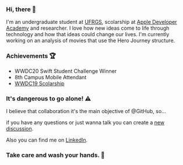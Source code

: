### Hi, there 👋

I'm an undergraduate student at [UFRGS](http://ufrgs.br), scolarship at [Apple Developer Academy](http://www.bepid.com.br/poa/) and researcher. I love how new ideas come to life through technology and how that ideas could change our lives. I'm currently working on an analysis of movies that use the Hero Journey structure.

### Achievements 🏆

* WWDC20 Swift Student Challenge Winner
* 8th Campus Mobile Attendant
* [WWDC19 Scolarship](https://github.com/jobedylbas/librasplayground)

### It's dangerous to go alone! ⚠️

I believe that collaboration it's the main objective of @GitHub, so...

if you have any questions or just wanna talk you can create a [new discussion](https://github.com/jobedylbas/jobedylbas/discussions/new).

Also you can find me on [LinkedIn](https://www.linkedin.com/in/jobedylbas/).

### Take care and wash your hands. 👏

<!--
**jobedylbas/jobedylbas** is a ✨ _special_ ✨ repository because its `README.md` (this file) appears on your GitHub profile.

Here are some ideas to get you started:

- 🔭 I’m currently working on ...
- 🌱 I’m currently learning ...
- 👯 I’m looking to collaborate on ...
- 🤔 I’m looking for help with ...
- 💬 Ask me about ...
- 📫 How to reach me: ...
- 😄 Pronouns: ...
- ⚡ Fun fact: ...
-->
